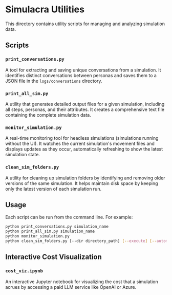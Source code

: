 # Simulacra Utilities

This directory contains utility scripts for managing and analyzing simulation data.

## Scripts

### `print_conversations.py`
A tool for extracting and saving unique conversations from a simulation. It identifies distinct conversations between personas and saves them to a JSON file in the `logs/conversations` directory.

### `print_all_sim.py`
A utility that generates detailed output files for a given simulation, including all steps, personas, and their attributes. It creates a comprehensive text file containing the complete simulation data.

### `monitor_simulation.py`
A real-time monitoring tool for headless simulations (simulations running without the UI). It watches the current simulation's movement files and displays updates as they occur, automatically refreshing to show the latest simulation state.

### `clean_sim_folders.py`
A utility for cleaning up simulation folders by identifying and removing older versions of the same simulation. It helps maintain disk space by keeping only the latest version of each simulation run.

## Usage

Each script can be run from the command line. For example:

```bash
python print_conversations.py simulation_name
python print_all_sim.py simulation_name
python monitor_simulation.py
python clean_sim_folders.py [--dir directory_path] [--execute] [--automatic]
```

## Interactive Cost Visualization

### `cost_viz.ipynb`
An interactive Jupyter notebook for visualizing the cost that a simulation acrues by accessing a paid LLM service like OpenAI or Azure.
